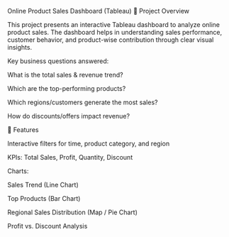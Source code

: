 Online Product Sales Dashboard (Tableau)
📝 Project Overview

This project presents an interactive Tableau dashboard to analyze online product sales.
The dashboard helps in understanding sales performance, customer behavior, and product-wise contribution through clear visual insights.

Key business questions answered:

What is the total sales & revenue trend?

Which are the top-performing products?

Which regions/customers generate the most sales?

How do discounts/offers impact revenue?

🚀 Features

Interactive filters for time, product category, and region

KPIs: Total Sales, Profit, Quantity, Discount

Charts:

Sales Trend (Line Chart)

Top Products (Bar Chart)

Regional Sales Distribution (Map / Pie Chart)

Profit vs. Discount Analysis
